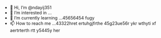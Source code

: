 - 👋 Hi, I’m @ndayij351
- 👀 I’m interested in ...
- 🌱 I’m currently learning ...45656454 fugy
- 📫 How to reach me ...43322hret ertuhgjfrthe 
45g23ue56r ykr wthyti xf aertrterth rtt y5445y her
<!---
ndayij351/ndayij351 is a ✨ special ✨ repository because its `README.md` (this file) appears on your GitHub profile.
You can click the Preview link to take a look at your changes.
--->
